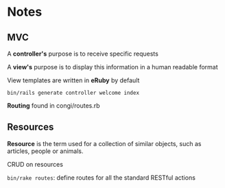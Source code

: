 # Notes

## MVC
A **controller's** purpose is to receive specific requests

A **view's** purpose is to display this information in a human readable format

View templates are written in **eRuby** by default

`bin/rails generate controller welcome index`

**Routing** found in congi/routes.rb

## Resources
**Resource** is the term used for a collection of similar objects, such as
articles, people or animals.

CRUD on resources

`bin/rake routes`: define routes for all the standard RESTful actions
